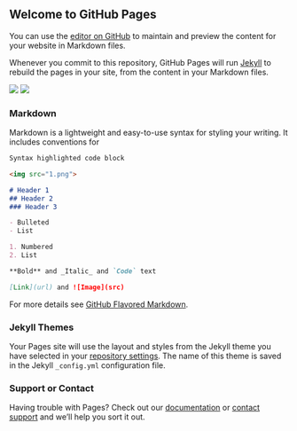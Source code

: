 ## Welcome to GitHub Pages

You can use the [editor on GitHub](https://github.com/lcq110/M-F.github.io/edit/master/index.md) to maintain and preview the content for your website in Markdown files.

Whenever you commit to this repository, GitHub Pages will run [Jekyll](https://jekyllrb.com/) to rebuild the pages in your site, from the content in your Markdown files.

<img src="https://raw.githubusercontent.com/lcq110/M-F.github.io/master/1.png">
<img src="https://octodex.github.com/images/yaktocat.png">



### Markdown

Markdown is a lightweight and easy-to-use syntax for styling your writing. It includes conventions for

```markdown
Syntax highlighted code block

<img src="1.png">

# Header 1
## Header 2
### Header 3

- Bulleted
- List

1. Numbered
2. List

**Bold** and _Italic_ and `Code` text

[Link](url) and ![Image](src)
```

For more details see [GitHub Flavored Markdown](https://guides.github.com/features/mastering-markdown/).

### Jekyll Themes

Your Pages site will use the layout and styles from the Jekyll theme you have selected in your [repository settings](https://github.com/lcq110/M-F.github.io/settings). The name of this theme is saved in the Jekyll `_config.yml` configuration file.

### Support or Contact

Having trouble with Pages? Check out our [documentation](https://help.github.com/categories/github-pages-basics/) or [contact support](https://github.com/contact) and we’ll help you sort it out.
